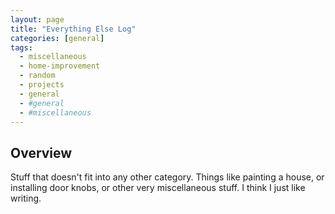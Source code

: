 ```yaml
---
layout: page
title: "Everything Else Log"
categories: [general]
tags: 
  - miscellaneous
  - home-improvement
  - random
  - projects
  - general
  - #general
  - #miscellaneous
---
```


## Overview
Stuff that doesn't fit into any other category. Things like painting a house, or installing door knobs, or other very miscellaneous stuff. I think I just like writing. 